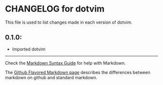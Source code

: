 # CHANGELOG for dotvim

This file is used to list changes made in each version of dotvim.

## 0.1.0:

* Imported dotvim

- - - 
Check the [Markdown Syntax Guide](http://daringfireball.net/projects/markdown/syntax) for help with Markdown.

The [Github Flavored Markdown page](http://github.github.com/github-flavored-markdown/) describes the differences between markdown on github and standard markdown.
